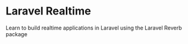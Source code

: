 # Laravel Realtime

Learn to build realtime applications in Laravel using the Laravel Reverb package
